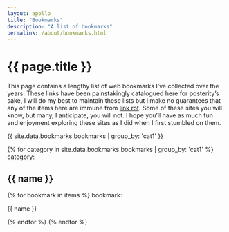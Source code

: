 ```yaml
---
layout: apollo
title: "Bookmarks"
description: "A list of bookmarks"
permalink: /about/bookmarks.html
---
```


<h1>{{ page.title }}</h1>
<div class="content">
	<p>This page contains a lengthy list of web bookmarks I’ve collected over the years. These links have been painstakingly catalogued here for posterity’s sake, I will do my best to maintain these lists but I make no guarantees that any of the items here are immune from <a href="https://en.wikipedia.org/wiki/Link_rot" title="link rot" target="_blank">link rot</a>. Some of these sites you will know, but many, I anticipate, you will not. I hope you’ll have as much fun and enjoyment exploring these sites as I did when I first stumbled on them.</p>

<div class="post">

{{ site.data.bookmarks.bookmarks | group_by: 'cat1' }}

{% for category in site.data.bookmarks.bookmarks | group_by: 'cat1' %}
  category: <h2>{{ name }}</h2>
  {% for bookmark in items %}
    bookmark: <p>{{ name }}</p>
  {% endfor %}
{% endfor %}

</div>
